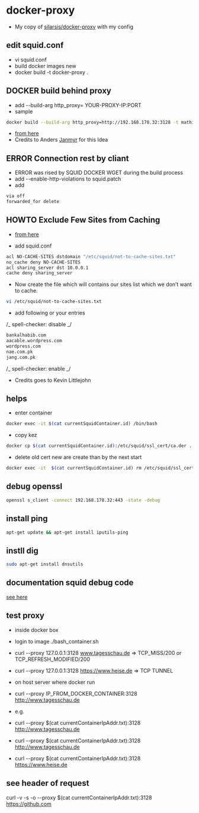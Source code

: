 # docker-proxy

- My copy of [silarsis/docker-proxy](https://github.com/silarsis/docker-proxy) with my config

## edit squid.conf

- vi squid.conf
- build docker images new
- docker build -t docker-proxy .

## DOCKER build behind proxy

- add --build-arg http_proxy= YOUR-PROXY-IP:PORT
- sample

```bash
docker build --build-arg http_proxy=http://192.168.178.32:3128 -t mathiasstatdler/postgres .
```

- [from here](https://github.com/docker/docker-registry/issues/890)
- Credits to Anders [Janmyr](https://github.com/andersjanmyr) for this Idea

## ERROR Connection rest by cliant

- ERROR was rised by SQUID DOCKER WGET during the build process
- add --enable-http-violations to squid.patch
- add

```bash
via off
forwarded_for delete
```

## HOWTO Exclude Few Sites from Caching

- [from here](https://aacable.wordpress.com/2012/01/23/squid-howto-exclude-some-sites-exntension-from-caching/)

- add squid.conf

```bash
acl NO-CACHE-SITES dstdomain "/etc/squid/not-to-cache-sites.txt"
no_cache deny NO-CACHE-SITES
acl sharing_server dst 10.0.0.1
cache deny sharing_server
```

- Now create the file which will contains our sites list which we don’t want to cache.

```bash
vi /etc/squid/not-to-cache-sites.txt
```

- add following or your entries

/_ spell-checker: disable _/

```bash
bankalhabib.com
aacable.wordpress.com
wordpress.com
nae.com.pk
jang.com.pk
```

/_ spell-checker: enable _/

- Credits goes to Kevin Littlejohn

## helps

- enter container

```bash
docker exec -it $(cat currentSquidContainer.id) /bin/bash
```

- copy kez

```bash
docker cp $(cat currentSquidContainer.id):/etc/squid/ssl_cert/ca.der .
```

- delete old cert new are create than by the next start

```bash
docker exec -it  $(cat currentSquidContainer.id) rm /etc/squid/ssl_cert/ca.pem
```

## debug openssl

```bash
openssl s_client -connect 192.168.178.32:443 -state -debug
```

## install ping

```bash
apt-get update && apt-get install iputils-ping
```

## instll dig

```bash
sudo apt-get install dnsutils
```

## documentation squid debug code

[see here](http://etutorials.org/Server+Administration/Squid.+The+definitive+guide/Chapter+16.+Debugging+and+Troubleshooting/16.2+Debugging+via+cache.log/)

<!-- markdownlint-disable MD034 -->

## test proxy

- inside docker box
- login to image ./bash_container.sh
- curl --proxy 127.0.0.1:3128 www.tagesschau.de => TCP_MISS/200 or TCP_REFRESH_MODIFIED/200
- curl --proxy 127.0.0.1:3128 https://www.heise.de => TCP TUNNEL

- on host server where docker run
- curl --proxy IP_FROM_DOCKER_CONTAINER:3128 http://www.tagesschau.de
- e.g.
- curl --proxy $(cat currentContainerIpAddr.txt):3128 http://www.tagesschau.de
- curl --proxy $(cat currentContainerIpAddr.txt):3128 http://www.tagesschau.de
- curl --proxy $(cat currentContainerIpAddr.txt):3128 https://www.heise.de

## see header of request

curl -v -s -o --proxy $(cat currentContainerIpAddr.txt):3128 https://github.com

<!-- markdownlint-enable MD034 -->
